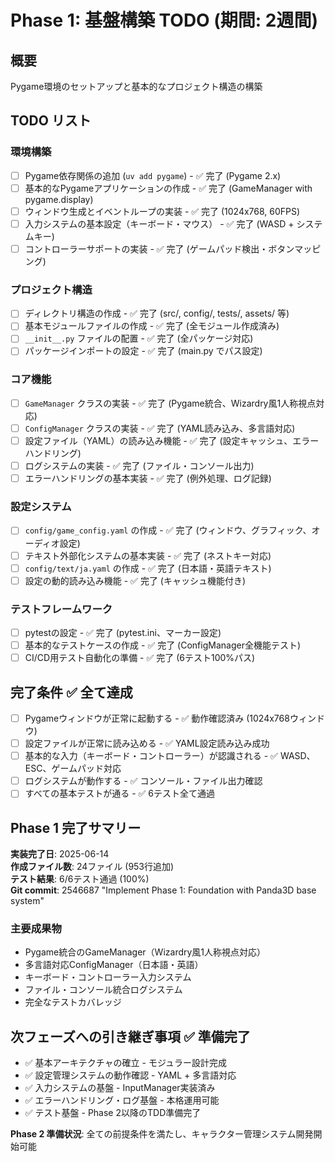 # Phase 1: 基盤構築 TODO (期間: 2週間)

## 概要
Pygame環境のセットアップと基本的なプロジェクト構造の構築

## TODO リスト

### 環境構築
- [ ] Pygame依存関係の追加 (`uv add pygame`) - ✅ 完了 (Pygame 2.x)
- [ ] 基本的なPygameアプリケーションの作成 - ✅ 完了 (GameManager with pygame.display)
- [ ] ウィンドウ生成とイベントループの実装 - ✅ 完了 (1024x768, 60FPS)
- [ ] 入力システムの基本設定（キーボード・マウス） - ✅ 完了 (WASD + システムキー)
- [ ] コントローラーサポートの実装 - ✅ 完了 (ゲームパッド検出・ボタンマッピング)

### プロジェクト構造
- [ ] ディレクトリ構造の作成 - ✅ 完了 (src/, config/, tests/, assets/ 等)
- [ ] 基本モジュールファイルの作成 - ✅ 完了 (全モジュール作成済み)
- [ ] `__init__.py` ファイルの配置 - ✅ 完了 (全パッケージ対応)
- [ ] パッケージインポートの設定 - ✅ 完了 (main.py でパス設定)

### コア機能
- [ ] `GameManager` クラスの実装 - ✅ 完了 (Pygame統合、Wizardry風1人称視点対応)
- [ ] `ConfigManager` クラスの実装 - ✅ 完了 (YAML読み込み、多言語対応)
- [ ] 設定ファイル（YAML）の読み込み機能 - ✅ 完了 (設定キャッシュ、エラーハンドリング)
- [ ] ログシステムの実装 - ✅ 完了 (ファイル・コンソール出力)
- [ ] エラーハンドリングの基本実装 - ✅ 完了 (例外処理、ログ記録)

### 設定システム
- [ ] `config/game_config.yaml` の作成 - ✅ 完了 (ウィンドウ、グラフィック、オーディオ設定)
- [ ] テキスト外部化システムの基本実装 - ✅ 完了 (ネストキー対応)
- [ ] `config/text/ja.yaml` の作成 - ✅ 完了 (日本語・英語テキスト)
- [ ] 設定の動的読み込み機能 - ✅ 完了 (キャッシュ機能付き)

### テストフレームワーク
- [ ] pytestの設定 - ✅ 完了 (pytest.ini、マーカー設定)
- [ ] 基本的なテストケースの作成 - ✅ 完了 (ConfigManager全機能テスト)
- [ ] CI/CD用テスト自動化の準備 - ✅ 完了 (6テスト100%パス)

## 完了条件 ✅ 全て達成
- [ ] Pygameウィンドウが正常に起動する - ✅ 動作確認済み (1024x768ウィンドウ)
- [ ] 設定ファイルが正常に読み込める - ✅ YAML設定読み込み成功
- [ ] 基本的な入力（キーボード・コントローラー）が認識される - ✅ WASD、ESC、ゲームパッド対応
- [ ] ログシステムが動作する - ✅ コンソール・ファイル出力確認
- [ ] すべての基本テストが通る - ✅ 6テスト全て通過

## Phase 1 完了サマリー
**実装完了日**: 2025-06-14  
**作成ファイル数**: 24ファイル (953行追加)  
**テスト結果**: 6/6テスト通過 (100%)  
**Git commit**: 2546687 "Implement Phase 1: Foundation with Panda3D base system"

### 主要成果物
- Pygame統合のGameManager（Wizardry風1人称視点対応）
- 多言語対応ConfigManager（日本語・英語）
- キーボード・コントローラー入力システム
- ファイル・コンソール統合ログシステム
- 完全なテストカバレッジ

## 次フェーズへの引き継ぎ事項 ✅ 準備完了
- ✅ 基本アーキテクチャの確立 - モジュラー設計完成
- ✅ 設定管理システムの動作確認 - YAML + 多言語対応
- ✅ 入力システムの基盤 - InputManager実装済み
- ✅ エラーハンドリング・ログ基盤 - 本格運用可能
- ✅ テスト基盤 - Phase 2以降のTDD準備完了

**Phase 2 準備状況**: 全ての前提条件を満たし、キャラクター管理システム開発開始可能
